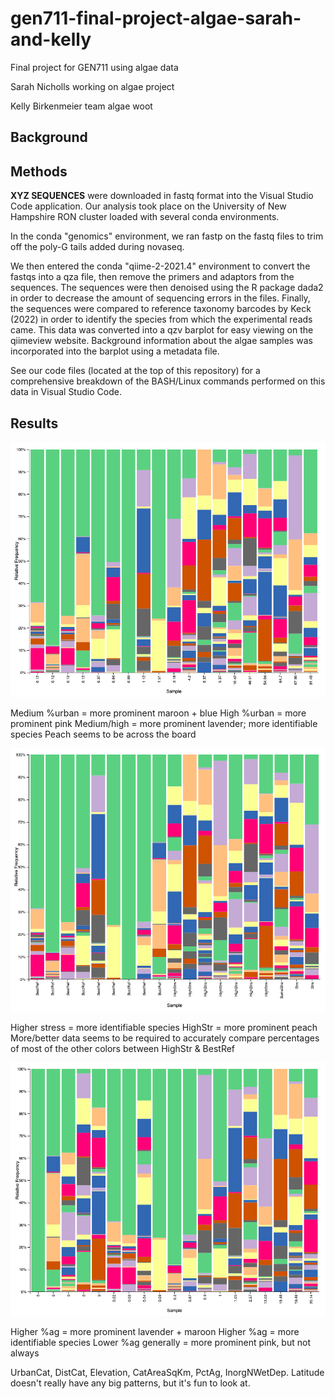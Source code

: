 # gen711-final-project-algae-sarah-and-kelly
Final project for GEN711 using algae data

Sarah Nicholls
working on algae project

Kelly Birkenmeier
team algae woot

## Background

## Methods
**XYZ SEQUENCES** were downloaded in fastq format into the Visual Studio Code application. Our analysis took place on the University of New Hampshire RON cluster loaded with several conda environments.

In the conda "genomics" environment, we ran fastp on the fastq files to trim off the poly-G tails added during novaseq. 

We then entered the conda "qiime-2-2021.4" environment to convert the fastqs into a qza file, then remove the primers and adaptors from the sequences. The sequences were then denoised using the R package dada2 in order to decrease the amount of sequencing errors in the files. Finally, the sequences were compared to reference taxonomy barcodes by Keck (2022) in order to identify the species from which the experimental reads came. This data was converted into a qzv barplot for easy viewing on the qiimeview website. Background information about the algae samples was incorporated into the barplot using a metadata file.

See our code files (located at the top of this repository) for a comprehensive breakdown of the BASH/Linux commands performed on this data in Visual Studio Code.


## Results

![plot](Figures/Urban.png)

Medium %urban = more prominent maroon + blue
High %urban = more prominent pink
Medium/high = more prominent lavender; more identifiable species
Peach seems to be across the board


![plot](Figures/Stresslevels.png)

Higher stress = more identifiable species
HighStr = more prominent peach
More/better data seems to be required to accurately compare percentages of most of the other colors between HighStr & BestRef


![plot](Figures/Agriculture.png)

Higher %ag = more prominent lavender + maroon
Higher %ag = more identifiable species
Lower %ag generally = more prominent pink, but not always

UrbanCat, DistCat, Elevation, CatAreaSqKm, PctAg, InorgNWetDep.
Latitude doesn't really have any big patterns, but it's fun to look at.

